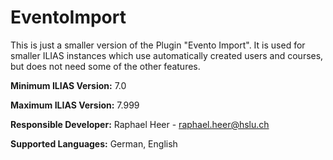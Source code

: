 # EventoImport

This is just a smaller version of the Plugin "Evento Import". It is used for smaller ILIAS instances which use automatically created users and courses, but does not need some of the other features.

**Minimum ILIAS Version:**
7.0

**Maximum ILIAS Version:**
7.999

**Responsible Developer:**
Raphael Heer - raphael.heer@hslu.ch

**Supported Languages:**
German, English
